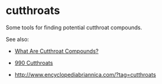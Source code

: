 # cutthroats

Some tools for finding potential cutthroat compounds.

See also:

 * [What Are Cutthroat Compounds?](http://www.encyclopediabriannica.com/?p=57)

 * [990 Cutthroats](http://www.encyclopediabriannica.com/?p=45)

 * http://www.encyclopediabriannica.com/?tag=cutthroats
